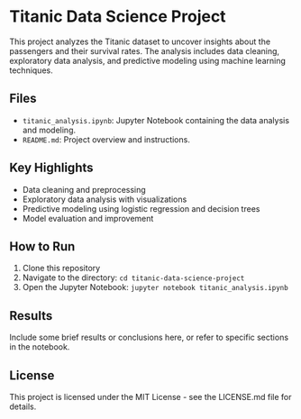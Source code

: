 # Titanic Data Science Project

This project analyzes the Titanic dataset to uncover insights about the passengers and their survival rates. The analysis includes data cleaning, exploratory data analysis, and predictive modeling using machine learning techniques.

## Files

- `titanic_analysis.ipynb`: Jupyter Notebook containing the data analysis and modeling.
- `README.md`: Project overview and instructions.

## Key Highlights

- Data cleaning and preprocessing
- Exploratory data analysis with visualizations
- Predictive modeling using logistic regression and decision trees
- Model evaluation and improvement

## How to Run

1. Clone this repository
2. Navigate to the directory: `cd titanic-data-science-project`
3. Open the Jupyter Notebook: `jupyter notebook titanic_analysis.ipynb`

## Results

Include some brief results or conclusions here, or refer to specific sections in the notebook.

## License

This project is licensed under the MIT License - see the LICENSE.md file for details.
